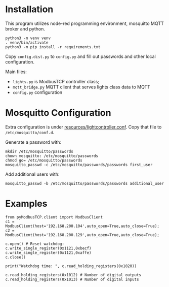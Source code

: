 Installation
============

This program utilizes node-red programming environment, mosquitto MQTT broker and python.

```
python3 -m venv venv
. venv/bin/activate
python3 -m pip install -r requirements.txt
```

Copy `config.dist.py` to `config.py` and fill out passwords and other local configuration.

Main files:
  - `lights.py` is ModbusTCP controller class;
  - `mqtt_bridge.py` MQTT client that serves lights class data to MQTT
  - `config.py` configuration

Mosquitto Configuration
=======================
Extra configuration is under [resources/lightcontroller.conf](resources/lightcontroller.conf).
Copy that file to `/etc/mosquitto/conf.d`.

Generate a password with:
```
mkdir /etc/mosquitto/passwords
chown mosquitto: /etc/mosquitto/passwords
chmod go= /etc/mosquitto/passwords
mosquitto_passwd -c /etc/mosquitto/passwords/passwords first_user
```
Add additional users with:
```
mosquitto_passwd -b /etc/mosquitto/passwords/passwords additional_user
```




Examples
========

```
from pyModbusTCP.client import ModbusClient
c1 = ModbusClient(host='192.168.200.104',auto_open=True,auto_close=True);
c2 = ModbusClient(host='192.168.200.129',auto_open=True,auto_close=True);
```

```
c.open() # Reset watchdog:
c.write_single_register(0x1121,0xbecf)
c.write_single_register(0x1121,0xaffe)
c.close()
```

```
print("Watchdog time: ", c.read_holding_registers(0x1020))
```

```
c.read_holding_registers(0x1012) # Number of digital outputs
c.read_holding_registers(0x1013) # Number of digital inputs
```
